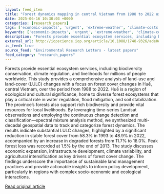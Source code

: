 ```yaml
---
layout: feed_item
title: "Forest dynamics mapping in central Vietnam from 1988 to 2022 using Landsat time-series data"
date: 2025-06-16 10:30:03 +0000
categories: [research_papers]
tags: ['economic-impacts', 'urgent', 'extreme-weather', 'climate-costs', 'flooding']
keywords: ['economic-impacts', 'urgent', 'extreme-weather', 'climate-costs', 'forest', 'mapping', 'dynamics', 'flooding']
description: "Forests provide essential ecosystem services, including biodiversity conservation, climate regulation, and livelihoods for millions of people worldwide"
external_url: http://iopscience.iop.org/article/10.1088/1748-9326/ade0d2
is_feed: true
source_feed: "Environmental Research Letters - latest papers"
feed_category: "research_papers"
---
```


Forests provide essential ecosystem services, including biodiversity conservation, climate regulation, and livelihoods for millions of people worldwide. This study provides a comprehensive analysis of land-use and land-cover (LULC) changes with a focus on forest cover changes in Huế, central Vietnam, over the period from 1988 to 2022. Huế is a region of ecological and cultural significance, home to diverse forest ecosystems that play a critical role in water regulation, flood mitigation, and soil stabilization. The province’s forests also support rich biodiversity and provide vital resources for local livelihoods. By leveraging time-series Landsat observations and employing the continuous change detection and classification—spectral mixture analysis method, we synthesized multi-decadal geospatial data to track and categorize forest dynamics. The results indicate substantial LULC changes, highlighted by a significant reduction in stable forest cover from 58.3% in 1993 to 48.9% in 2022, accompanied by an increase in degraded forests from 11.7% to 18.0%. Peak forest loss was recorded at 1.5% by the end of 2013. The study discusses economic expansion, infrastructure development, climate variability, and agricultural intensification as key drivers of forest cover change. The findings underscore the importance of sustainable land management practices and provide actionable insights to inform policy development, particularly in regions with complex socio-economic and ecological interactions.

[Read original article](http://iopscience.iop.org/article/10.1088/1748-9326/ade0d2)
